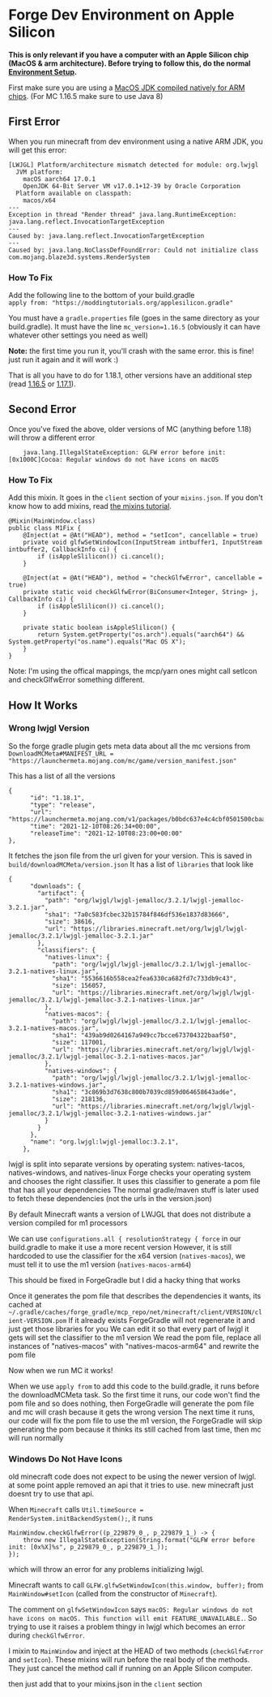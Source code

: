 # Forge Dev Environment on Apple Silicon

**This is only relevant if you have a computer with an Apple Silicon chip (MacOS & arm architecture). Before trying to follow this, do the normal [Environment Setup](environment-setup).**

First make sure you are using a [MacOS JDK compiled natively for ARM chips](https://www.azul.com/downloads/?os=macos&architecture=arm-64-bit&package=jdk). (For MC 1.16.5 make sure to use Java 8)

## First Error

When you run minecraft from dev environment using a native ARM JDK, you will get this error:

    [LWJGL] Platform/architecture mismatch detected for module: org.lwjgl
      JVM platform:
        macOS aarch64 17.0.1
        OpenJDK 64-Bit Server VM v17.0.1+12-39 by Oracle Corporation
      Platform available on classpath:
        macos/x64
    --- 
    Exception in thread "Render thread" java.lang.RuntimeException: java.lang.reflect.InvocationTargetException
    ---
    Caused by: java.lang.reflect.InvocationTargetException
    ---
    Caused by: java.lang.NoClassDefFoundError: Could not initialize class com.mojang.blaze3d.systems.RenderSystem

### How To Fix

Add the following line to the bottom of your build.gradle  
`apply from: "https://moddingtutorials.org/applesilicon.gradle"`

You must have a `gradle.properties` file (goes in the same directory as your build.gradle).
It must have the line `mc_version=1.16.5` (obviously it can have whatever other settings you need as well)

**Note:** the first time you run it, you'll crash with the same error. this is fine! just run it again and it will work :)

That is all you have to do for 1.18.1, other versions have an additional step (read [1.16.5](/o16/m1) or [1.17.1](/o17/m1)).

## Second Error

Once you've fixed the above, older versions of MC (anything before 1.18) will throw a different error 

```
    java.lang.IllegalStateException: GLFW error before init: [0x1000C]Cocoa: Regular windows do not have icons on macOS
```

### How To Fix

Add this mixin. It goes in the `client` section of your `mixins.json`. If you don't know how to add mixins, read [the mixins tutorial](mixins). 

    @Mixin(MainWindow.class)
    public class M1Fix {
        @Inject(at = @At("HEAD"), method = "setIcon", cancellable = true)
        private void glfwSetWindowIcon(InputStream intbuffer1, InputStream intbuffer2, CallbackInfo ci) {
            if (isAppleSlilicon()) ci.cancel();
        }

        @Inject(at = @At("HEAD"), method = "checkGlfwError", cancellable = true)
        private static void checkGlfwError(BiConsumer<Integer, String> j, CallbackInfo ci) {
            if (isAppleSlilicon()) ci.cancel();
        }
    
        private static boolean isAppleSlilicon() {
            return System.getProperty("os.arch").equals("aarch64") && System.getProperty("os.name").equals("Mac OS X");
        }
    }

Note: I'm using the offical mappings, the mcp/yarn ones might call setIcon and checkGlfwError something different.

## How It Works

### Wrong lwjgl Version

So the forge gradle plugin gets meta data about all the mc versions from `DownloadMCMeta#MANIFEST_URL = "https://launchermeta.mojang.com/mc/game/version_manifest.json"`

This has a list of all the versions 


    {
          "id": "1.18.1",
          "type": "release",
          "url": "https://launchermeta.mojang.com/v1/packages/b0bdc637e4c4cbf0501500cbaad5a757b04848ed/1.18.1.json",
          "time": "2021-12-10T08:26:34+00:00",
          "releaseTime": "2021-12-10T08:23:00+00:00"
    },


  It fetches the json file from the url given for your version. 
  This is saved in `build/downloadMCMeta/version.json`
  It has a list of `libraries` that look like
    
    {
          "downloads": {
            "artifact": {
              "path": "org/lwjgl/lwjgl-jemalloc/3.2.1/lwjgl-jemalloc-3.2.1.jar",
              "sha1": "7a0c583fcbec32b15784f846df536e1837d83666",
              "size": 38616,
              "url": "https://libraries.minecraft.net/org/lwjgl/lwjgl-jemalloc/3.2.1/lwjgl-jemalloc-3.2.1.jar"
            },
            "classifiers": {
              "natives-linux": {
                "path": "org/lwjgl/lwjgl-jemalloc/3.2.1/lwjgl-jemalloc-3.2.1-natives-linux.jar",
                "sha1": "5536616b558cea2fea6330ca682fd7c733db9c43",
                "size": 156057,
                "url": "https://libraries.minecraft.net/org/lwjgl/lwjgl-jemalloc/3.2.1/lwjgl-jemalloc-3.2.1-natives-linux.jar"
              },
              "natives-macos": {
                "path": "org/lwjgl/lwjgl-jemalloc/3.2.1/lwjgl-jemalloc-3.2.1-natives-macos.jar",
                "sha1": "439ab9d0264167a949cc7bcce673704322baaf50",
                "size": 117001,
                "url": "https://libraries.minecraft.net/org/lwjgl/lwjgl-jemalloc/3.2.1/lwjgl-jemalloc-3.2.1-natives-macos.jar"
              },
              "natives-windows": {
                "path": "org/lwjgl/lwjgl-jemalloc/3.2.1/lwjgl-jemalloc-3.2.1-natives-windows.jar",
                "sha1": "3c869b3d7638c800b7039cd859d064658643ad6e",
                "size": 218136,
                "url": "https://libraries.minecraft.net/org/lwjgl/lwjgl-jemalloc/3.2.1/lwjgl-jemalloc-3.2.1-natives-windows.jar"
              }
            }
          },
          "name": "org.lwjgl:lwjgl-jemalloc:3.2.1",
        },

lwjgl is split into separate versions by operating system: natives-tacos, natives-windows, and natives-linux
Forge checks your operating system and chooses the right classifier.
It uses this classifier to generate a pom file that has all your dependencies
The normal gradle/maven stuff is later used to fetch these dependencies (not the urls in the version.json)

By default Minecraft wants a version of LWJGL that does not distribute a version compiled for m1 processors 

We can use `configurations.all { resolutionStrategy { force` in our build.gradle to make it use a more recent version
However, it is still hardcoded to use the classifier for the x64 version (`natives-macos`), we must tell it to use the m1 version (`natives-macos-arm64`)

This should be fixed in ForgeGradle but I did a hacky thing that works

Once it generates the pom file that describes the dependencies it wants, its cached at `~/.gradle/caches/forge_gradle/mcp_repo/net/minecraft/client/VERSION/client-VERSION.pom` 
If it already exists ForgeGradle will not regenerate it and just get those libraries for you
We can edit it so that every part of lwjgl it gets will set the classifier to the m1 version 
We read the pom file, replace all instances of "natives-macos" with "natives-macos-arm64" and rewrite the pom file

Now when we run MC it works!

When we use `apply from` to add this code to the build.gradle, it runs before the downloadMCMeta task. 
So the first time it runs, our code won't find the pom file and so does nothing, then ForgeGradle will generate the pom file and mc will crash because it gets the wrong version
The next time it runs, our code will fix the pom file to use the m1 version, the ForgeGradle will skip generating the pom because it thinks its still cached from last time, then mc will run normally 

### Windows Do Not Have Icons

old minecraft code does not expect to be using the newer version of lwjgl. at some point apple removed an api that it tries to use. new minecraft just doesnt try to use that api.

When `Minecraft` calls `Util.timeSource = RenderSystem.initBackendSystem();`, it runs 
    
    MainWindow.checkGlfwError((p_229879_0_, p_229879_1_) -> {
        throw new IllegalStateException(String.format("GLFW error before init: [0x%X]%s", p_229879_0_, p_229879_1_));
    });

which will throw an error for any problems initializing lwjgl. 

Minecraft wants to call `GLFW.glfwSetWindowIcon(this.window, buffer);` from `MainWindow#setIcon` (called from the constructor of `Minecraft`). 

The comment on `glfwSetWindowIcon` says `macOS: Regular windows do not have icons on macOS. This function will emit FEATURE_UNAVAILABLE.`. 
So trying to use it raises a problem thingy in lwjgl which becomes an error during `checkGlfwError`.

I mixin to `MainWindow` and inject at the HEAD of two methods (`checkGlfwError` and `setIcon`).
These mixins will run before the real body of the methods. They just cancel the method call if running on an Apple Silicon computer.

then just add that to your mixins.json in the `client` section

